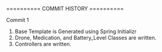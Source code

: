 ========== COMMIT HISTORY ==========

Commit 1
1. Base Template is Generated using Spring Initializr
2. Drone, Medication, and Battery_Level Classes are written.
3. Controllers are written.

